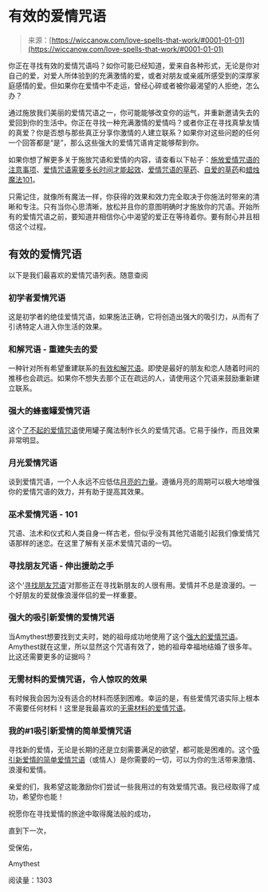 <!--yml

类别：未分类

日期：2024年06月12日 20:04:39

-->

# 有效的爱情咒语

> 来源：[https://wiccanow.com/love-spells-that-work/#0001-01-01](https://wiccanow.com/love-spells-that-work/#0001-01-01)

你正在寻找有效的爱情咒语吗？如你可能已经知道，爱来自各种形式，无论是你对自己的爱，对爱人所体验到的充满激情的爱，或者对朋友或亲戚所感受到的深厚家庭感情的爱。但如果你在爱情中不走运，曾经心碎或者被你最渴望的人拒绝，怎么办？

通过施放我们美丽的爱情咒语之一，你可能能够改变你的运气，并重新邀请失去的爱回到你的生活中。你正在寻找一种充满激情的爱情吗？或者你正在寻找真挚友情的真爱？你是否想与那些真正分享你激情的人建立联系？如果你对这些问题的任何一个回答都是“是”，那么这些强大的爱情咒语肯定能够帮到你。

如果你想了解更多关于施放咒语和爱情的内容，请查看以下帖子：[施放爱情咒语的注意事项](https://wiccanow.com/love-spell-casting-the-dos-and-donts/)、[爱情咒语需要多长时间才能起效](https://wiccanow.com/how-long-does-it-take-a-love-spell-to-work/)、[爱情咒语的草药](https://wiccanow.com/8-key-herbs-for-love-spells-and-their-magical-uses/)、[自爱的草药](https://wiccanow.com/our-top-8-herbs-for-self-love/)和[蜡烛魔法101](https://wiccanow.com/candle-magic-9-questions-you-always-wanted-answered/)。

只需记住，就像所有魔法一样，你获得的效果和效力完全取决于你施法时带来的清晰和专注。只有当你心思清晰，放松并且你的意图明确时才施放你的咒语。开始所有的爱情咒语之前，要知道并相信你心中渴望的爱正在等待着你。要有耐心并且相信这个过程。

## 有效的爱情咒语

以下是我们最喜欢的爱情咒语列表。随意查阅

### 初学者爱情咒语

这是初学者的绝佳爱情咒语，如果施法正确，它将创造出强大的吸引力，从而有了引诱特定人进入你生活的效果。

### 和解咒语 - 重建失去的爱

一种针对所有希望重建联系的[有效和解咒语](https://wiccanow.com/reconciliation-spell/)。即使是最好的朋友和恋人随着时间的推移也会疏远。如果你不想失去那个正在疏远的人，请使用这个咒语来鼓励重新建立联系。

### 强大的蜂蜜罐爱情咒语

这个[了不起的爱情咒语](https://wiccanow.com/a-potent-honey-jar-spell-for-love/)使用罐子魔法制作长久的爱情咒语。它易于操作，而且效果非常明显。

### 月光爱情咒语

谈到爱情咒语，一个人永远不应低估[月亮的力量](https://wiccanow.com/beginners-love-spell-moonlit-love/)。遵循月亮的周期可以极大地增强你的爱情咒语的效力，并有助于提高其效果。

### 巫术爱情咒语 - 101

咒语、法术和仪式和人类自身一样古老，但似乎没有其他咒语能引起我们像爱情咒语那样的迷恋。在这里了解有关巫术爱情咒语的一切。

### 寻找朋友咒语 - 伸出援助之手

这个‘[寻找朋友咒语](https://wiccanow.com/find-a-friend-spell/)’对那些正在寻找新朋友的人很有用。爱情并不总是浪漫的。一个好朋友的爱就像浪漫伴侣的爱一样重要。

### 强大的吸引新爱情的爱情咒语

当Amythest想要找到丈夫时，她的祖母成功地使用了这个[强大的爱情咒语](https://wiccanow.com/a-potent-love-spell-to-attract-a-new-love/)。Amythest就在这里，所以显然这个咒语有效了，她的祖母幸福地结婚了很多年。比这还需要更多的证据吗？

### 无需材料的爱情咒语，令人惊叹的效果

有时候我会因为没有适合的材料而感到困难。幸运的是，有些爱情咒语实际上根本不需要任何材料！这里是我最喜欢的[无需材料的爱情咒语](https://wiccanow.com/love-spells-without-ingredients/)。

### 我的#1吸引新爱情的简单爱情咒语

寻找新的爱情，无论是长期的还是立刻需要满足的欲望，都可能是困难的。这个[吸引新爱情的简单爱情咒语](https://wiccanow.com/easy-love-spell/)（或情人）是你需要的一切，可以为你的生活带来激情、浪漫和爱情。

亲爱的们，我希望这能激励你们尝试一些我用过的有效爱情咒语。我已经取得了成功，希望你也能！

祝愿你在寻找爱情的旅途中取得魔法般的成功，

直到下一次，

受保佑，

Amythest

阅读量：1303
